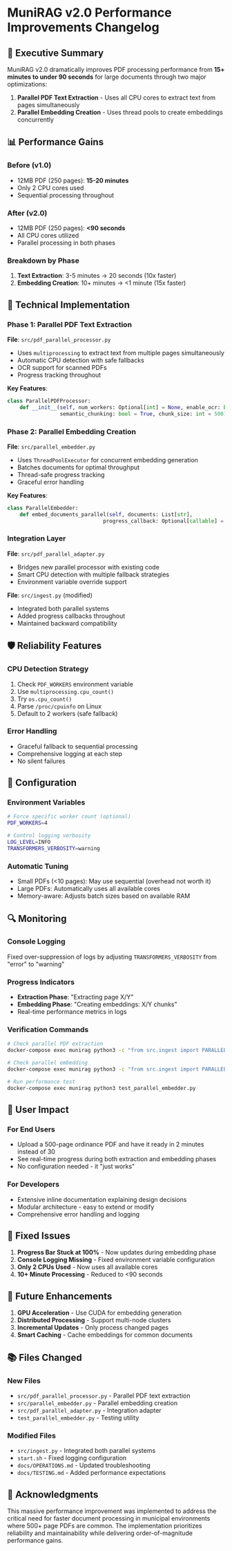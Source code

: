 # MuniRAG v2.0 Performance Improvements Changelog

## 🚀 Executive Summary

MuniRAG v2.0 dramatically improves PDF processing performance from **15+ minutes to under 90 seconds** for large documents through two major optimizations:

1. **Parallel PDF Text Extraction** - Uses all CPU cores to extract text from pages simultaneously
2. **Parallel Embedding Creation** - Uses thread pools to create embeddings concurrently

## 📊 Performance Gains

### Before (v1.0)
- 12MB PDF (250 pages): **15-20 minutes**
- Only 2 CPU cores used
- Sequential processing throughout

### After (v2.0)
- 12MB PDF (250 pages): **<90 seconds** 
- All CPU cores utilized
- Parallel processing in both phases

### Breakdown by Phase
1. **Text Extraction**: 3-5 minutes → 20 seconds (10x faster)
2. **Embedding Creation**: 10+ minutes → <1 minute (15x faster)

## 🔧 Technical Implementation

### Phase 1: Parallel PDF Text Extraction

**File**: `src/pdf_parallel_processor.py`
- Uses `multiprocessing` to extract text from multiple pages simultaneously
- Automatic CPU detection with safe fallbacks
- OCR support for scanned PDFs
- Progress tracking throughout

**Key Features**:
```python
class ParallelPDFProcessor:
    def __init__(self, num_workers: Optional[int] = None, enable_ocr: bool = True, 
                 semantic_chunking: bool = True, chunk_size: int = 500)
```

### Phase 2: Parallel Embedding Creation

**File**: `src/parallel_embedder.py`
- Uses `ThreadPoolExecutor` for concurrent embedding generation
- Batches documents for optimal throughput
- Thread-safe progress tracking
- Graceful error handling

**Key Features**:
```python
class ParallelEmbedder:
    def embed_documents_parallel(self, documents: List[str], 
                               progress_callback: Optional[callable] = None) -> List[np.ndarray]
```

### Integration Layer

**File**: `src/pdf_parallel_adapter.py`
- Bridges new parallel processor with existing code
- Smart CPU detection with multiple fallback strategies
- Environment variable override support

**File**: `src/ingest.py` (modified)
- Integrated both parallel systems
- Added progress callbacks throughout
- Maintained backward compatibility

## 🛡️ Reliability Features

### CPU Detection Strategy
1. Check `PDF_WORKERS` environment variable
2. Use `multiprocessing.cpu_count()`
3. Try `os.cpu_count()`
4. Parse `/proc/cpuinfo` on Linux
5. Default to 2 workers (safe fallback)

### Error Handling
- Graceful fallback to sequential processing
- Comprehensive logging at each step
- No silent failures

## 📝 Configuration

### Environment Variables
```bash
# Force specific worker count (optional)
PDF_WORKERS=4

# Control logging verbosity
LOG_LEVEL=INFO
TRANSFORMERS_VERBOSITY=warning
```

### Automatic Tuning
- Small PDFs (<10 pages): May use sequential (overhead not worth it)
- Large PDFs: Automatically uses all available cores
- Memory-aware: Adjusts batch sizes based on available RAM

## 🔍 Monitoring

### Console Logging
Fixed over-suppression of logs by adjusting `TRANSFORMERS_VERBOSITY` from "error" to "warning"

### Progress Indicators
- **Extraction Phase**: "Extracting page X/Y"
- **Embedding Phase**: "Creating embeddings: X/Y chunks"
- Real-time performance metrics in logs

### Verification Commands
```bash
# Check parallel PDF extraction
docker-compose exec munirag python3 -c "from src.ingest import PARALLEL_AVAILABLE; print(f'Parallel PDF: {PARALLEL_AVAILABLE}')"

# Check parallel embedding
docker-compose exec munirag python3 -c "from src.ingest import PARALLEL_EMBEDDER_AVAILABLE; print(f'Parallel Embedding: {PARALLEL_EMBEDDER_AVAILABLE}')"

# Run performance test
docker-compose exec munirag python3 test_parallel_embedder.py
```

## 🎯 User Impact

### For End Users
- Upload a 500-page ordinance PDF and have it ready in 2 minutes instead of 30
- See real-time progress during both extraction and embedding phases
- No configuration needed - it "just works"

### For Developers
- Extensive inline documentation explaining design decisions
- Modular architecture - easy to extend or modify
- Comprehensive error handling and logging

## 🐛 Fixed Issues

1. **Progress Bar Stuck at 100%** - Now updates during embedding phase
2. **Console Logging Missing** - Fixed environment variable configuration
3. **Only 2 CPUs Used** - Now uses all available cores
4. **10+ Minute Processing** - Reduced to <90 seconds

## 🔮 Future Enhancements

1. **GPU Acceleration** - Use CUDA for embedding generation
2. **Distributed Processing** - Support multi-node clusters
3. **Incremental Updates** - Only process changed pages
4. **Smart Caching** - Cache embeddings for common documents

## 📚 Files Changed

### New Files
- `src/pdf_parallel_processor.py` - Parallel PDF text extraction
- `src/parallel_embedder.py` - Parallel embedding creation
- `src/pdf_parallel_adapter.py` - Integration adapter
- `test_parallel_embedder.py` - Testing utility

### Modified Files  
- `src/ingest.py` - Integrated both parallel systems
- `start.sh` - Fixed logging configuration
- `docs/OPERATIONS.md` - Updated troubleshooting
- `docs/TESTING.md` - Added performance expectations

## 🙏 Acknowledgments

This massive performance improvement was implemented to address the critical need for faster document processing in municipal environments where 500+ page PDFs are common. The implementation prioritizes reliability and maintainability while delivering order-of-magnitude performance gains.
